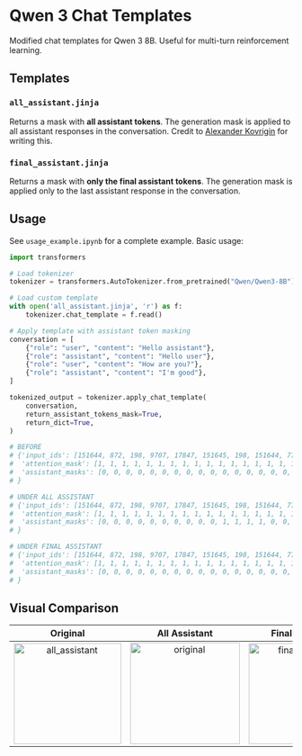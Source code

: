 # Qwen 3 Chat Templates

Modified chat templates for Qwen 3 8B. Useful for multi-turn reinforcement learning.

## Templates

### `all_assistant.jinja`
Returns a mask with **all assistant tokens**. The generation mask is applied to all assistant responses in the conversation.
Credit to [Alexander Kovrigin](https://huggingface.co/Qwen/Qwen3-8B/discussions/14) for writing this.

### `final_assistant.jinja` 
Returns a mask with **only the final assistant tokens**. The generation mask is applied only to the last assistant response in the conversation.

## Usage

See `usage_example.ipynb` for a complete example. Basic usage:

```python
import transformers

# Load tokenizer
tokenizer = transformers.AutoTokenizer.from_pretrained("Qwen/Qwen3-8B")

# Load custom template
with open('all_assistant.jinja', 'r') as f:
    tokenizer.chat_template = f.read()

# Apply template with assistant token masking
conversation = [
    {"role": "user", "content": "Hello assistant"},
    {"role": "assistant", "content": "Hello user"},
    {"role": "user", "content": "How are you?"},
    {"role": "assistant", "content": "I'm good"},
]

tokenized_output = tokenizer.apply_chat_template(
    conversation,
    return_assistant_tokens_mask=True,
    return_dict=True,
)

# BEFORE
# {'input_ids': [151644, 872, 198, 9707, 17847, 151645, 198, 151644, 77091, 198, 9707, 1196, 151645, 198, 151644, 872, 198, 4340, 525, 498, 30, 151645, 198, 151644, 77091, 198, 151667, 271, 151668, 271, 40, 2776, 1661, 151645, 198], 
#  'attention_mask': [1, 1, 1, 1, 1, 1, 1, 1, 1, 1, 1, 1, 1, 1, 1, 1, 1, 1, 1, 1, 1, 1, 1, 1, 1, 1, 1, 1, 1, 1, 1, 1, 1, 1, 1],
#  'assistant_masks': [0, 0, 0, 0, 0, 0, 0, 0, 0, 0, 0, 0, 0, 0, 0, 0, 0, 0, 0, 0, 0, 0, 0, 0, 0, 0, 0, 0, 0, 0, 0, 0, 0, 0, 0]
# }

# UNDER ALL ASSISTANT
# {'input_ids': [151644, 872, 198, 9707, 17847, 151645, 198, 151644, 77091, 198, 9707, 1196, 151645, 198, 151644, 872, 198, 4340, 525, 498, 30, 151645, 198, 151644, 77091, 198, 151667, 271, 151668, 271, 40, 2776, 1661, 151645, 198], 
#  'attention_mask': [1, 1, 1, 1, 1, 1, 1, 1, 1, 1, 1, 1, 1, 1, 1, 1, 1, 1, 1, 1, 1, 1, 1, 1, 1, 1, 1, 1, 1, 1, 1, 1, 1, 1, 1],
#  'assistant_masks': [0, 0, 0, 0, 0, 0, 0, 0, 0, 0, 1, 1, 1, 1, 0, 0, 0, 0, 0, 0, 0, 0, 0, 0, 0, 0, 1, 1, 1, 1, 1, 1, 1, 1, 1]
# }

# UNDER FINAL ASSISTANT
# {'input_ids': [151644, 872, 198, 9707, 17847, 151645, 198, 151644, 77091, 198, 9707, 1196, 151645, 198, 151644, 872, 198, 4340, 525, 498, 30, 151645, 198, 151644, 77091, 198, 151667, 271, 151668, 271, 40, 2776, 1661, 151645, 198], 
#  'attention_mask': [1, 1, 1, 1, 1, 1, 1, 1, 1, 1, 1, 1, 1, 1, 1, 1, 1, 1, 1, 1, 1, 1, 1, 1, 1, 1, 1, 1, 1, 1, 1, 1, 1, 1, 1],
#  'assistant_masks': [0, 0, 0, 0, 0, 0, 0, 0, 0, 0, 0, 0, 0, 0, 0, 0, 0, 0, 0, 0, 0, 0, 0, 0, 0, 0, 1, 1, 1, 1, 1, 1, 1, 1, 1]
# }

```

## Visual Comparison

| Original | All Assistant | Final Assistant |
|:---:|:---:|:---:|
| <img width="191" height="179" alt="all_assistant" src="https://github.com/user-attachments/assets/f63d0c6d-8cb8-48b3-b8d4-bb70f02134a8" />| <img width="195" height="180" alt="original" src="https://github.com/user-attachments/assets/d8655a4a-931b-4eb5-aecf-60b47b4da708" />  | <img width="195" height="179" alt="final_assistant" src="https://github.com/user-attachments/assets/c1842f4e-55f3-4e1f-8732-fe214089fb0b" /> |

